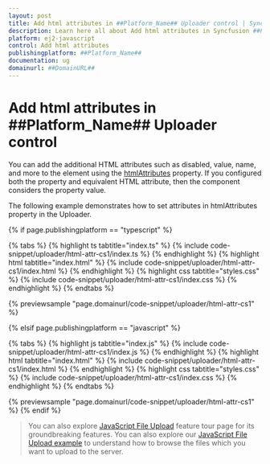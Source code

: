 ```yaml
---
layout: post
title: Add html attributes in ##Platform_Name## Uploader control | Syncfusion
description: Learn here all about Add html attributes in Syncfusion ##Platform_Name## Uploader control of Syncfusion Essential JS 2 and more.
platform: ej2-javascript
control: Add html attributes 
publishingplatform: ##Platform_Name##
documentation: ug
domainurl: ##DomainURL##
---
```


# Add html attributes in ##Platform_Name## Uploader control

You can add the additional HTML attributes such as disabled, value, name, and more to the element using the [htmlAttributes](../../api/uploader/#htmlAttributes) property. If you configured both the property and equivalent HTML attribute, then the component considers the property value.

The following example demonstrates how to set attributes in htmlAttributes property in the Uploader.

{% if page.publishingplatform == "typescript" %}

 {% tabs %}
{% highlight ts tabtitle="index.ts" %}
{% include code-snippet/uploader/html-attr-cs1/index.ts %}
{% endhighlight %}
{% highlight html tabtitle="index.html" %}
{% include code-snippet/uploader/html-attr-cs1/index.html %}
{% endhighlight %}
{% highlight css tabtitle="styles.css" %}
{% include code-snippet/uploader/html-attr-cs1/index.css %}
{% endhighlight %}
{% endtabs %}
        
{% previewsample "page.domainurl/code-snippet/uploader/html-attr-cs1" %}

{% elsif page.publishingplatform == "javascript" %}

{% tabs %}
{% highlight js tabtitle="index.js" %}
{% include code-snippet/uploader/html-attr-cs1/index.js %}
{% endhighlight %}
{% highlight html tabtitle="index.html" %}
{% include code-snippet/uploader/html-attr-cs1/index.html %}
{% endhighlight %}
{% highlight css tabtitle="styles.css" %}
{% include code-snippet/uploader/html-attr-cs1/index.css %}
{% endhighlight %}
{% endtabs %}

{% previewsample "page.domainurl/code-snippet/uploader/html-attr-cs1" %}
{% endif %}

> You can also explore [JavaScript File Upload](https://www.syncfusion.com/javascript-ui-controls/js-file-upload) feature tour page for its groundbreaking features. You can also explore our [JavaScript File Upload example](https://ej2.syncfusion.com/demos/#/material/uploader/default.html) to understand how to browse the files which you want to upload to the server.